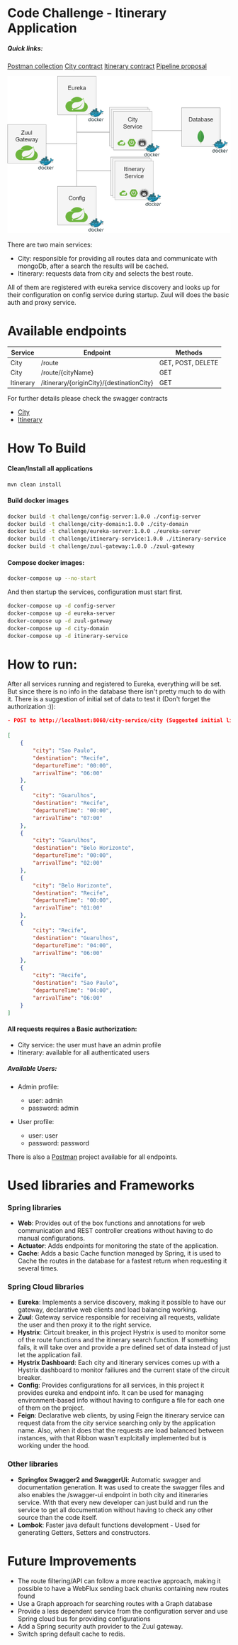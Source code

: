 # Code Challenge - Itinerary Application

##### Quick links: 
[Postman collection](documentations/Company%20challenge.postman_collection.json) 
[City contract](documentations/city-domain.yml)
[Itinerary contract](documentations/itinerary-service.yml)
[Pipeline proposal](documentations/pipeline.pptx)

![alt text](https://raw.githubusercontent.com/CezarAug/company-challenge/master/documentations/services-diagram.png)

There are two main services:
 * City: responsible for providing all routes data and communicate with mongoDb, after a search the results will be cached.
 * Itinerary: requests data from city and selects the best route.

All of them are registered with eureka service discovery and looks up for their configuration on config service during startup. 
Zuul will does the basic auth and proxy service. 

# Available endpoints

| Service | Endpoint | Methods |  
| ------ | ------ | -------- |
| City | /route | GET, POST, DELETE |
| City | /route/{cityName} | GET |
| Itinerary | /itinerary/{originCity}/{destinationCity} | GET |

For further details please check the swagger contracts
 - [City](documentations/city-domain.yml)
 - [Itinerary](documentations/itinerary-service.yml)


# How To Build

#### Clean/Install all applications
```sh
mvn clean install
```

#### Build docker images
```sh
docker build -t challenge/config-server:1.0.0 ./config-server
docker build -t challenge/city-domain:1.0.0 ./city-domain
docker build -t challenge/eureka-server:1.0.0 ./eureka-server
docker build -t challenge/itinerary-service:1.0.0 ./itinerary-service
docker build -t challenge/zuul-gateway:1.0.0 ./zuul-gateway
```

#### Compose docker images:

```sh
docker-compose up --no-start
```
And then startup the services, configuration must start first.

```sh
docker-compose up -d config-server
docker-compose up -d eureka-server
docker-compose up -d zuul-gateway
docker-compose up -d city-domain
docker-compose up -d itinerary-service
```

# How to run:

After all services running and registered to Eureka, everything will be set. 
But since there is no info in the database there isn't pretty much to do with it.
There is a suggestion of initial set of data to test it (Don't forget the authorization :)):

```json
- POST to http://localhost:8060/city-service/city (Suggested initial list available in postman.)

[
	{
		"city": "Sao Paulo",
		"destination": "Recife",
		"departureTime": "00:00",
		"arrivalTime": "06:00"
	},
	{
		"city": "Guarulhos",
		"destination": "Recife",
		"departureTime": "00:00",
		"arrivalTime": "07:00"
	},
	{
		"city": "Guarulhos",
		"destination": "Belo Horizonte",
		"departureTime": "00:00",
		"arrivalTime": "02:00"
	},
	{
		"city": "Belo Horizonte",
		"destination": "Recife",
		"departureTime": "00:00",
		"arrivalTime": "01:00"
	},
	{
		"city": "Recife",
		"destination": "Guarulhos",
		"departureTime": "04:00",
		"arrivalTime": "06:00"
	},
	{
		"city": "Recife",
		"destination": "Sao Paulo",
		"departureTime": "04:00",
		"arrivalTime": "06:00"
	}
]
```

#### All requests requires a Basic authorization:

- City service: the user must have an admin profile
- Itinerary: available for all authenticated users

##### Available Users:

 - Admin profile:
   - user: admin
   - password: admin

 - User profile:
    - user: user
    - password: password

There is also a [Postman](documentations/Company%20challenge.postman_collection.json) project available for all endpoints.

# Used libraries and Frameworks

### Spring libraries
 - **Web**: Provides out of the box functions and annotations for web communication and REST controller creations without having to do manual configurations.
 - **Actuator**: Adds endpoints for monitoring the state of the application.
 - **Cache**: Adds a basic Cache function managed by Spring, it is used to Cache the routes in the database for a fastest return when requesting it several times.

### Spring Cloud libraries
 - **Eureka**: Implements a service discovery, making it possible to have our gateway, declarative web clients and load balancing working.
 - **Zuul**: Gateway service responsible for receiving all requests, validate the user and then proxy it to the right service.
 - **Hystrix**: Cirtcuit breaker, in this project Hystrix is used to monitor some of the route functions and the itinerary search function. If something fails, it will take over and provide a pre defined set of data instead of just let the application fail.
 - **Hystrix Dashboard**: Each city and itinerary services comes up with a Hystrix dashboard to monitor failiures and the current state of the circuit breaker.
 - **Config**: Provides configurations for all services, in this project it provides eureka and endpoint info. It can be used for managing environment-based info without having to configure a file for each one of them on the project.
 - **Feign**: Declarative web clients, by using Feign the itinerary service can request data from the city service searching only by the application name. Also, when it does that the requests are load balanced between instances, with that Ribbon wasn't explcitally implemented but is working under the hood.

### Other libraries
 - **Springfox Swagger2 and SwaggerUi:** Automatic swagger and documentation generation. It was used to create the swagger files and also enables the /swagger-ui endpoint in both city and itineraries service. With that every new developer can just build and run the service to get all documentation without having to check any other source than the code itself.
 - **Lombok**: Faster java default functions development - Used for generating Getters, Setters and constructors.

# Future Improvements

 - The route filtering/API can follow a more reactive approach, making it possible to have a WebFlux sending back chunks containing new routes found
 - Use a Graph approach for searching routes with a Graph database
 - Provide a less dependent service from the configuration server and use Spring cloud bus for providing configurations
 - Add a Spring security auth provider to the Zuul gateway.
 - Switch spring default cache to redis.
